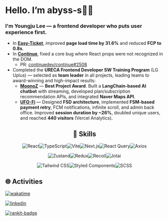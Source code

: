 # Hello. I’m abyss-s👋🏻  

### I'm Youngju Lee — a frontend developer who puts **user experience first**.  

* In **[Easy-Ticket](https://easy-ticket-e7da7.web.app)**, improved **page load time by 31.6%** and reduced **FCP to 0.8s**.  
* In **[Continue](https://github.com/continuedev/continue)**, fixed a core bug where React props were not recognized in the DOM.  
  * PR: [continuedev/continue#2508](https://github.com/continuedev/continue/pull/2508)  
* Completed the **URECA Frontend Developer SW Training Program** (LG Uplus) — selected as **team leader** in all projects, leading teams to award-winning and high-impact results:  
  * **[MoonoZ](https://github.com/Ureca-Middle-Project-Team4/4EVER0-FE)** — **Best Project Award**. Built a **LangChain-based AI chatbot** with streaming, developed plan/subscription recommendation APIs, and integrated **Naver Maps API**.  
  * **[UFO-Fi](https://github.com/Ureca-Final-Project-Team1/UFO-Fi-FE)** — Designed **FSD architecture**, implemented **FSM-based payment retry**, FCM notifications, infinite scroll, and admin back office. Improved **session duration by ~26%**, doubled unique users, and reached **440 visitors** (Vercel Analytics).  

<div align="center">

## 🔧 Skills  

![React](https://img.shields.io/badge/React-20232A?style=for-the-badge\&logo=react\&logoColor=61DAFB)![TypeScript](https://img.shields.io/badge/TypeScript-007ACC?style=for-the-badge\&logo=typescript\&logoColor=white)![Vite](https://img.shields.io/badge/Vite-646CFF?style=for-the-badge\&logo=vite\&logoColor=white)![Next.js](https://img.shields.io/badge/Next.js-000000?style=for-the-badge\&logo=nextdotjs\&logoColor=white)![React Query](https://img.shields.io/badge/React_Query-FF4154?style=for-the-badge\&logo=reactquery\&logoColor=white)![Axios](https://img.shields.io/badge/Axios-5A29E4?style=for-the-badge\&logo=axios\&logoColor=white) 

![Zustand](https://img.shields.io/badge/Zustand-000000?style=for-the-badge\&logo=zustand\&logoColor=white)![Redux](https://img.shields.io/badge/Redux-764ABC?style=for-the-badge\&logo=redux\&logoColor=white)![Recoil](https://img.shields.io/badge/Recoil-0075FF?style=for-the-badge\&logo=recoil\&logoColor=white)![Jotai](https://img.shields.io/badge/Jotai-FF4B00?style=for-the-badge\&logo=jotai\&logoColor=white)

![Tailwind CSS](https://img.shields.io/badge/Tailwind_CSS-38B2AC?style=for-the-badge\&logo=tailwindcss\&logoColor=white)![Styled Components](https://img.shields.io/badge/styled--components-DB7093?style=for-the-badge\&logo=styled-components\&logoColor=white)![SCSS](https://img.shields.io/badge/SCSS-CC6699?style=for-the-badge\&logo=sass\&logoColor=white)

<div align="left">


## 🌐 Activities  

[![wakatime](https://wakatime.com/badge/user/e8136b2d-915e-4640-a259-f1b1116f7e3d.svg)](https://wakatime.com/@e8136b2d-915e-4640-a259-f1b1116f7e3d)

[![linkedin](https://img.shields.io/badge/LinkedIn-0077B5?style=for-the-badge&logo=linkedin&logoColor=white)](https://www.linkedin.com/in/youngju-lee-413b63346)

[![rankit-badge](https://badge.rankit.run/badge?name=abyss-s)](https://www.rankit.run)

</div>
